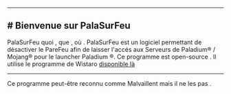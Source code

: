 ***

## # Bienvenue sur PalaSurFeu
PalaSurFeu quoi , que , où . PalaSurFeu est un logiciel permettant de désactiver le PareFeu afin de laisser l'accés aux Serveurs de Paladium® / Mojang® pour le launcher Paladium ®. Ce programme est open-source . Il utilise le programme de Wistaro [disponible là](https://discordapp.com/channels/356386012819226625/476520868021796875/619918992701653005)
***
Ce programme peut-être reconnu comme Malvaillent mais il ne les  pas .
